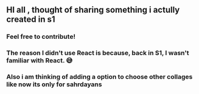 ## HI all , thought of sharing something i actully created in s1 

### Feel free to contribute!
### The reason I didn't use React is because, back in S1, I wasn't familiar with React. 😅
### Also i am thinking of adding a option to choose other collages like now its only for sahrdayans
